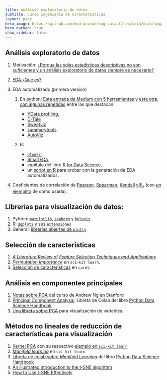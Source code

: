 ```yaml
---
title: Análisis exploratorio de datos 
subtitle: Curso Ingeniería de Características
layout: page
hero_image: https://github.com/mcd-unison/ing-caract/raw/main/docs/img/eda-banner.jpg
hero_darken: true
show_sidebar: false 
---
```


## Análisis exploratorio de datos

1. Motivación: [¿Porque las solas estadísticas descriptivas no son suficientes y un análisis exploratorio de datos siempre es necesario?](https://www.research.autodesk.com/publications/same-stats-different-graphs/)

1. [EDA ¿Qué es?](https://harvard-iacs.github.io/2018-CS109A/lectures/lecture-3/presentation/lecture3.pdf)
   
2. EDA automátizado (primera versión) 
   1. En python: [Esta entrada de Medium con 5 herramientas](https://towardsdatascience.com/5-powerful-python-libraries-you-need-to-know-to-enhance-your-eda-process-f0100d563c16) y [esta otra, con algunas repetidas](https://pub.towardsai.net/5-python-packages-for-effortless-eda-94abddac3bc5) entre las que destacan:
      -  [YData profiling](https://docs.profiling.ydata.ai/),
      -  [D-Tale](https://github.com/man-group/dtale)
      -  [Sweetviz](https://github.com/fbdesignpro/sweetviz)
      -  [summarytools](https://github.com/6chaoran/jupyter-summarytools) 
      -  [AutoViz](https://github.com/AutoViML/AutoViz)
   
   2. R: 
      - [`dlookr`](https://cran.r-project.org/web/packages/dlookr/vignettes/EDA.html), 
      - [SmartEDA](https://github.com/daya6489/SmartEDA), 
      - capítulo del libro [R for Data Science](https://r4ds.had.co.nz/exploratory-data-analysis.html), 
      - un [script en R](https://github.com/mcd-unison/ing-caract/raw/main/ejemplos/eda/eda-sin-dolor.R) para probar con la generación de EDA automatizados.

3. Coeficientes de correlación de [Pearson](https://en.wikipedia.org/wiki/Pearson_correlation_coefficient), [Spearman](https://en.wikipedia.org/wiki/Spearman%27s_rank_correlation_coefficient), [Kendall](https://en.wikipedia.org/wiki/Kendall_rank_correlation_coefficient) y[$\Phi_k$](https://phik.readthedocs.io/en/latest/index.html) (con [un ejemplito](https://github.com/KaveIO/PhiK/blob/master/phik/notebooks/phik_tutorial_basic.ipynb) de como usarla).

## Librerías para visualización de datos:

1. Python: [`matplotlib`](https://matplotlib.org/), [`seaborn`](https://seaborn.pydata.org/index.html) y [`holoviz`](https://holoviz.org)
2. R: [`ggplot2`](https://ggplot2.tidyverse.org/) y sus [`extensiones`](https://exts.ggplot2.tidyverse.org/gallery/)
3. General: [librerías abiertas de `plotly`](https://plotly.com/graphing-libraries/)

## Selección de características

1. [*A Literature Review of Feature Selection Techniques and Applications*](https://github.com/mcd-unison/ing-caract/raw/main/pdf/feature-selection-review.pdf)
2. [*Permutation Importance*](https://scikit-learn.org/stable/modules/permutation_importance.html) en `sci-kit learn`.
3. [Selección de características](https://topepo.github.io/caret/feature-selection-overview.html) en `caret`.

## Análisis en componentes principales

1. [Notas sobre PCA](https://github.com/mcd-unison/ing-caract/raw/main/pdf/PCA-Standford.pdf) del curso de Andrew Ng en Stanford
2. [Principal Component Analysis](https://jakevdp.github.io/PythonDataScienceHandbook/05.09-principal-component-analysis.html). Libreta de Colab del libro [Python Data Science Handbook](https://jakevdp.github.io/PythonDataScienceHandbook/)
3. [Una libreta sobre PCA](https://github.com/mcd-unison/ing-caract/raw/main/ejemplos/reduccion-caracteristicas/pca.ipynb) para visualización de variables.


## Métodos no lineales de reducción de características para visualización

1. [Kernel PCA](https://people.eecs.berkeley.edu/~wainwrig/stat241b/scholkopf_kernel.pdf) con su respectivo [ejemplo en `sci-kit learn`](https://scikit-learn.org/stable/auto_examples/decomposition/plot_kernel_pca.html#sphx-glr-auto-examples-decomposition-plot-kernel-pca-py)
2. [*Manifold learning*](https://scikit-learn.org/stable/modules/manifold.html) en `sci-kit learn`
3. [Libreta de colab sobre *Manifold Learning*](https://jakevdp.github.io/PythonDataScienceHandbook/05.10-manifold-learning.html) del libro [Python Data Science Handbook](https://jakevdp.github.io/PythonDataScienceHandbook/)
4. [An illustrated introduction to the t-SNE algorithm](https://www.oreilly.com/content/an-illustrated-introduction-to-the-t-sne-algorithm/)
5. [How to Use t-SNE Effectively](https://distill.pub/2016/misread-tsne/)


